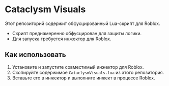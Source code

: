 ﻿# Cataclysm Visuals

Этот репозиторий содержит обфусцированный Lua-скрипт для Roblox.

- Скрипт преднамеренно обфусцирован для защиты логики.
- Для запуска требуется инжектор для Roblox.

## Как использовать

1. Установите и запустите совместимый инжектор для Roblox.
2. Скопируйте содержимое `CataclysmVisuals.lua` из этого репозитория.
3. Вставьте его в инжектор и выполните инжект в процессе Roblox.
